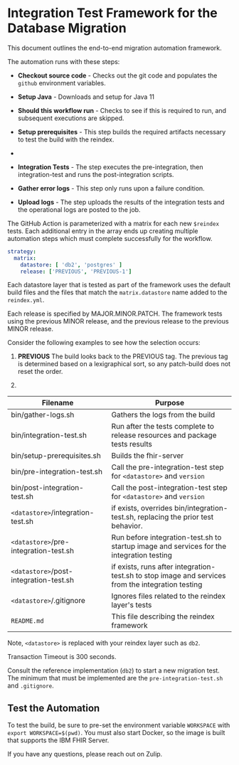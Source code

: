 # Integration Test Framework for the Database Migration

This document outlines the end-to-end migration automation framework. 

The automation runs with these steps: 

- **Checkout source code** - Checks out the git code and populates the `github` environment variables.
- **Setup Java** - Downloads and setup for Java 11
- **Should this workflow run** - Checks to see if this is required to run, and subsequent executions are skipped.
- **Setup prerequisites** - This step builds the required artifacts necessary to test the build with the reindex. 
- 

- **Integration Tests** - The step executes the pre-integration, then integration-test and runs the post-integration scripts.
- **Gather error logs** - This step only runs upon a failure condition. 
- **Upload logs** - The step uploads the results of the integration tests and the operational logs are posted to the job. 

The GitHub Action is parameterized with a matrix for each new `$reindex` tests. Each additional entry in the array ends up creating multiple automation steps which must complete successfully for the workflow.

``` yaml
strategy:
  matrix:
    datastore: [ 'db2', 'postgres' ]
    release: ['PREVIOUS', 'PREVIOUS-1']
```

Each datastore layer that is tested as part of the framework uses the default build files and the files that match the `matrix.datastore` name added to the `reindex.yml`.

Each release is specified by MAJOR.MINOR.PATCH. The framework tests using the previous MINOR release, and the previous release to the previous MINOR release. 

Consider the following examples to see how the selection occurs:

1. **PREVIOUS**
The build looks back to the PREVIOUS tag. The previous tag is determined based on a lexigraphical sort, so any patch-build does not reset the order.

2. 

|Filename|Purpose|
|----------|----------------|
|bin/gather-logs.sh|Gathers the logs from the build|
|bin/integration-test.sh|Run after the tests complete to release resources and package tests results|
|bin/setup-prerequisites.sh|Builds the fhir-server|
|bin/pre-integration-test.sh|Call the pre-integration-test step for `<datastore>` and `version`|
|bin/post-integration-test.sh|Call the post-integration-test step for `<datastore>` and `version`|
|`<datastore>`/integration-test.sh|if exists, overrides bin/integration-test.sh, replacing the prior test behavior.|
|`<datastore>`/pre-integration-test.sh|Run before integration-test.sh to startup image and services for the integration testing|
|`<datastore>`/post-integration-test.sh|if exists, runs after integration-test.sh to stop image and services from the integration testing|
|`<datastore>`/.gitignore|Ignores files related to the reindex layer's tests|
|`README.md`|This file describing the reindex framework|

Note, `<datastore>` is replaced with your reindex layer such as `db2`. 

Transaction Timeout is 300 seconds.

Consult the reference implementation (`db2`) to start a new migration test. The minimum that must be implemented are the `pre-integration-test.sh` and `.gitignore`.

## Test the Automation

To test the build, be sure to pre-set the environment variable `WORKSPACE` with `export WORKSPACE=$(pwd)`.
You must also start Docker, so the image is built that supports the IBM FHIR Server.

If you have any questions, please reach out on Zulip.